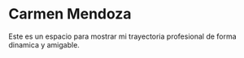 # Carmen Mendoza
Este es un espacio para mostrar mi trayectoria profesional de forma dinamica y amigable.
